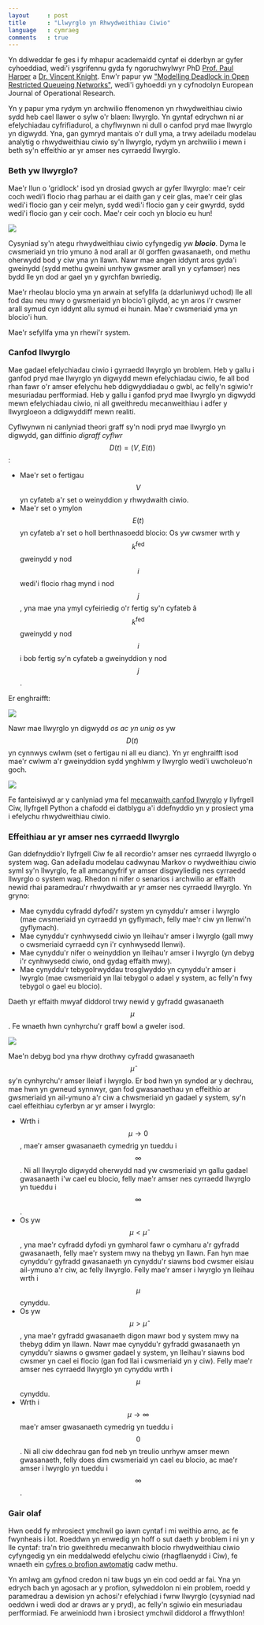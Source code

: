 ```yaml
---
layout     : post
title      : "Llwyrglo yn Rhwydweithiau Ciwio"
language   : cymraeg
comments   : true
---
```


Yn ddiweddar fe ges i fy mhapur academaidd cyntaf ei dderbyn ar gyfer
cyhoeddiad, wedi'i ysgrifennu gyda fy ngoruchwylwyr PhD
[Prof. Paul Harper](http://www.profpaulharper.com/) a
[Dr. Vincent Knight](http://vknight.org/).
Enw'r papur yw ["Modelling Deadlock in Open Restricted Queueing Networks"](http://www.sciencedirect.com/science/article/pii/S0377221717309529), wedi'i gyhoeddi yn y cyfnodolyn
European Journal of Operational Research.

Yn y papur yma rydym yn archwilio ffenomenon yn rhwydweithiau ciwio sydd heb
cael llawer o sylw o'r blaen: llwyrglo.
Yn gyntaf edrychwn ni ar efelychiadau cyfrifiadurol, a chyflwynwn ni dull o
canfod pryd mae llwyrglo yn digwydd.
Yna, gan gymryd mantais o'r dull yma, a trwy adeiladu modelau analytig o
rhwydweithiau ciwio sy'n llwyrglo, rydym yn archwilio i mewn i beth sy'n
effeithio ar yr amser nes cyrraedd llwyrglo.

### Beth yw llwyrglo?

Mae'r llun o 'gridlock' isod yn drosiad gwych ar gyfer llwyrglo: mae'r ceir coch
wedi’i flocio rhag parhau ar ei daith gan y ceir glas, mae'r ceir glas wedi'i
flocio gan y ceir melyn, sydd wedi'i flocio gan y ceir gwyrdd, sydd wedi'i
flocio gan y ceir coch.
Mae'r ceir coch yn blocio eu hun!

![]({{site.baseurl}}/images/gridlock_queueing.png)

Cysyniad sy'n ategu rhwydweithiau ciwio cyfyngedig yw ***blocio***.
Dyma le cwsmeriaid yn trio ymuno â nod arall ar ôl gorffen gwasanaeth, ond
methu oherwydd bod y ciw yna yn llawn.
Nawr mae angen iddynt aros gyda'i gweinydd (sydd methu gweini unrhyw gwsmer
arall yn y cyfamser) nes bydd lle yn dod ar gael yn y gyrchfan bwriedig.

Mae'r rheolau blocio yma yn arwain at sefyllfa (a ddarluniwyd uchod) lle all fod
dau neu mwy o gwsmeriaid yn blocio'i gilydd, ac yn aros i'r cwsmer arall symud
cyn iddynt allu symud ei hunain.
Mae'r cwsmeriaid yma yn blocio'i hun.

Mae'r sefyllfa yma yn rhewi'r system.


### Canfod llwyrglo

Mae gadael efelychiadau ciwio i gyrraedd llwyrglo yn broblem.
Heb y gallu i ganfod pryd mae llwyrglo yn digwydd mewn efelychiadau ciwio, fe
all bod rhan fawr o'r amser efelychu heb ddigwyddiadau o gwbl, ac felly'n
sgiwio'r mesuriadau perfformiad.
Heb y gallu i ganfod pryd mae llwyrglo yn digwydd mewn efelychiadau ciwio, ni
all gweithredu mecanweithiau i adfer y llwyrgloeon a ddigwyddiff mewn realiti.

Cyflwynwn ni canlyniad theori graff sy'n nodi pryd mae llwyrglo yn digwydd, gan
diffinio *digraff cyflwr* $$D(t) = (V, E(t))$$:

+ Mae'r set o fertigau $$V$$ yn cyfateb a'r set o weinyddion y rhwydwaith ciwio.
+ Mae'r set o ymylon $$E(t)$$ yn cyfateb a'r set o holl berthnasoedd blocio:
Os yw cwsmer wrth y $$k^{\text{fed}}$$ gweinydd y nod $$i$$ wedi'i flocio rhag
mynd i nod $$j$$, yna mae yna ymyl cyfeiriedig o'r fertig sy'n cyfateb â
$$k^{\text{fed}}$$ gweinydd y nod $$i$$ i bob fertig sy'n cyfateb a gweinyddion
y nod $$j$$.

Er enghraifft:

![]({{site.baseurl}}/images/statedigraph.png)

Nawr mae llwyrglo yn digwydd *os ac yn unig os* yw $$D(t)$$ yn cynnwys cwlwm
(set o fertigau ni all eu dianc).
Yn yr enghraifft isod mae'r cwlwm a'r gweinyddion sydd ynghlwm y llwyrglo wedi'i
uwcholeuo'n goch.

![]({{site.baseurl}}/images/statedigraph_knot.png)

Fe fanteisiwyd ar y canlyniad yma fel [mecanwaith canfod llwyrglo](http://ciw.readthedocs.io/cy/latest/Guides/deadlock.html)
y llyfrgell Ciw, llyfrgell Python a chafodd ei datblygu a'i ddefnyddio yn y
prosiect yma i efelychu rhwydweithiau ciwio.

### Effeithiau ar yr amser nes cyrraedd llwyrglo

Gan ddefnyddio'r llyfrgell Ciw fe all recordio'r amser nes cyrraedd llwyrglo o
system wag.
Gan adeiladu modelau cadwynau Markov o rwydweithiau ciwio syml sy'n llwyrglo,
fe all amcangyfrif yr amser disgwyliedig nes cyrraedd llwyrglo o system wag.
Rhedon ni nifer o senarios i archwilio ar effaith newid rhai paramedrau'r
rhwydwaith ar yr amser nes cyrraedd llwyrglo.
Yn gryno:

+ Mae cynyddu cyfradd dyfodi'r system yn cynyddu'r amser i lwyrglo (mae
cwsmeriaid yn cyrraedd yn gyflymach, felly mae'r ciw yn llenwi'n gyflymach).
+ Mae cynyddu'r cynhwysedd ciwio yn lleihau'r amser i lwyrglo (gall mwy o
cwsmeriaid cyrraedd cyn i'r cynhwysedd llenwi).
+ Mae cynyddu'r nifer o weinyddion yn lleihau'r amser i lwyrglo (yn debyg i'r
cynhwysedd ciwio, ond gydag effaith mwy).
+ Mae cynyddu'r tebygolrwyddau trosglwyddo yn cynyddu'r amser i lwyrglo (mae
cwsmeriaid yn llai tebygol o adael y system, ac felly'n fwy tebygol o gael eu
blocio).

Daeth yr effaith mwyaf diddorol trwy newid y gyfradd gwasanaeth $$\mu$$.
Fe wnaeth hwn cynhyrchu'r graff bowl a gweler isod.

![]({{site.baseurl}}/images/varymu1_1Nms.png)

Mae'n debyg bod yna rhyw drothwy cyfradd gwasanaeth $$\hat{\mu}$$ sy'n
cynhyrchu'r amser lleiaf i lwyrglo.
Er bod hwn yn syndod ar y dechrau, mae hwn yn gwneud synnwyr, gan fod gwasanaethau
yn effeithio ar gwsmeriaid yn ail-ymuno a'r ciw a chwsmeriaid yn gadael y system,
sy'n cael effeithiau cyferbyn ar yr amser i lwyrglo:

+ Wrth i $$\mu \rightarrow 0$$, mae'r amser gwasanaeth cymedrig yn tueddu i
$$\infty$$.
Ni all llwyrglo digwydd oherwydd nad yw cwsmeriaid yn gallu gadael gwasanaeth
i'w cael eu blocio, felly mae'r amser nes cyrraedd llwyrglo yn tueddu i
$$\infty$$.
+ Os yw $$\mu < \hat{\mu}$$, yna mae'r cyfradd dyfodi yn gymharol fawr o cymharu
a'r gyfradd gwasanaeth, felly mae'r system mwy na thebyg yn llawn.
Fan hyn mae cynyddu'r gyfradd gwasanaeth yn cynyddu'r siawns bod cwsmer eisiau
ail-ymuno a'r ciw, ac felly llwyrglo.
Felly mae'r amser i lwyrglo yn lleihau wrth i $$\mu$$ cynyddu.
+ Os yw $$\mu > \hat{\mu}$$, yna mae'r gyfradd gwasanaeth digon mawr bod y
system mwy na thebyg ddim yn llawn.
Nawr mae cynyddu'r gyfradd gwasanaeth yn cynyddu'r siawns o gwsmer gadael y
system, yn lleihau'r siawns bod cwsmer yn cael ei flocio (gan fod llai i
cwsmeriaid yn y ciw).
Felly mae'r amser nes cyrraedd llwyrglo yn cynyddu wrth i $$\mu$$ cynyddu.
+ Wrth i $$\mu \rightarrow \infty$$ mae'r amser gwasanaeth cymedrig yn tueddu i
$$0$$.
Ni all ciw ddechrau gan fod neb yn treulio unrhyw amser mewn gwasanaeth, felly
does dim cwsmeriaid yn cael eu blocio, ac mae'r amser i lwyrglo yn tueddu i
$$\infty$$.


### Gair olaf

Hwn oedd fy mhrosiect ymchwil go iawn cyntaf i mi weithio arno, ac fe fwynheais
i lot.
Roeddwn yn enwedig yn hoff o sut daeth y broblem i ni yn y lle cyntaf: tra'n
trio gweithredu mecanwaith blocio rhwydweithiau ciwio cyfyngedig yn ein
meddalwedd efelychu ciwio (rhagflaenydd i Ciw), fe wnaeth ein
[cyfres o brofion awtomatig](https://www.obeythetestinggoat.com/) cadw methu.

Yn amlwg am gyfnod credon ni taw bugs yn ein cod oedd ar fai.
Yna yn edrych bach yn agosach ar y profion, sylweddolon ni ein problem, roedd y
paramedrau a dewision yn achosi'r efelychiad i fwrw llwyrglo (cysyniad nad
oeddwn i wedi dod ar draws ar y pryd), ac felly'n sgiwio ein mesuriadau
perfformiad.
Fe arweiniodd hwn i brosiect ymchwil diddorol a ffrwythlon!
